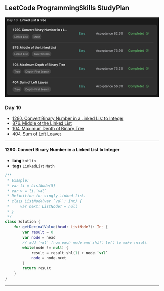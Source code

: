 ## LeetCode ProgrammingSkills StudyPlan

<img src="../../assets/leetcode_program_lv1_day10.png" alt="leetcode_programming_skills_level1_day10" style="zoom:50%;" />

### Day 10

- [1290. Convert Binary Number in a Linked List to Integer](https://leetcode.com/problems/convert-binary-number-in-a-linked-list-to-integer/?envType=study-plan&id=programming-skills-i)
- [876. Middle of the Linked List](https://leetcode.com/problems/middle-of-the-linked-list/?envType=study-plan&id=programming-skills-i)
- [104. Maximum Depth of Binary Tree](https://leetcode.com/problems/maximum-depth-of-binary-tree/?envType=study-plan&id=programming-skills-i)
- [404. Sum of Left Leaves](https://leetcode.com/problems/sum-of-left-leaves/?envType=study-plan&id=programming-skills-i)

---

#### 1290. Convert Binary Number in a Linked List to Integer

- **lang**  `kotlin` 
- **tags**  `LinkedList` `Math`

```kotlin
/**
 * Example:
 * var li = ListNode(5)
 * var v = li.`val`
 * Definition for singly-linked list.
 * class ListNode(var `val`: Int) {
 *     var next: ListNode? = null
 * }
 */
class Solution {
    fun getDecimalValue(head: ListNode?): Int {
        var result = 0
        var node = head
        // add `val` from each node and shift left to make result
        while(node != null) {
            result = result.shl(1) + node.`val`
            node = node.next
        }
        return result
    }
}
```

---

